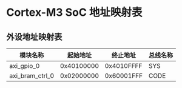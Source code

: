 # Cortex-M3 SoC 地址映射表

## 外设地址映射表

| 模块名称 | 起始地址 | 终止地址 | 总线名称 |
| --- | --- | --- | --- |
| axi_gpio_0 | 0x40100000 | 0x4010FFFF | SYS |
| axi_bram_ctrl_0 | 0x02000000 | 0x60001FFF | CODE |
